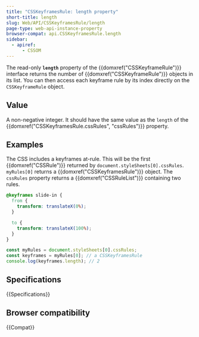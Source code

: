 ```yaml
---
title: "CSSKeyframesRule: length property"
short-title: length
slug: Web/API/CSSKeyframesRule/length
page-type: web-api-instance-property
browser-compat: api.CSSKeyframesRule.length
sidebar:
  - apiref:
      - CSSOM
---
```


The read-only **`length`** property of the {{domxref("CSSKeyframeRule")}} interface returns the number of {{domxref("CSSKeyframeRule")}} objects in its list. You can then access each keyframe rule by its index directly on the `CSSKeyframeRule` object.

## Value

A non-negative integer. It should have the same value as the `length` of the {{domxref("CSSKeyframesRule.cssRules", "cssRules")}} property.

## Examples

The CSS includes a keyframes at-rule. This will be the first {{domxref("CSSRule")}} returned by `document.styleSheets[0].cssRules`.
`myRules[0]` returns a {{domxref("CSSKeyframesRule")}} object. The `cssRules` property returns a {{domxref("CSSRuleList")}} containing two rules.

```css
@keyframes slide-in {
  from {
    transform: translateX(0%);
  }

  to {
    transform: translateX(100%);
  }
}
```

```js
const myRules = document.styleSheets[0].cssRules;
const keyframes = myRules[0]; // a CSSKeyframesRule
console.log(keyframes.length); // 2
```

## Specifications

{{Specifications}}

## Browser compatibility

{{Compat}}
